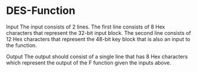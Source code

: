 # DES-Function

Input
The input consists of 2 lines. The first line consists of 8 Hex characters that represent the 32-bit input block. The second line consists of 12 Hex characters that represent the 48-bit key block that is also an input to the function.

Output
The output should consist of a single line that has 8 Hex characters which represent the output of the F function given the inputs above.

